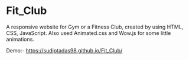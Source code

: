 # Fit_Club
A responsive website for Gym or a Fitness Club, created by using HTML, CSS, JavaScript.
Also used Animated.css and Wow.js for some little animations.

Demo:- https://sudiptadas98.github.io/Fit_Club/
